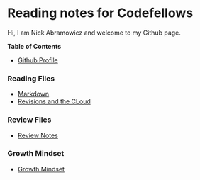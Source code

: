 # Reading notes for Codefellows

Hi, I am Nick Abramowicz and welcome to my Github page.

**Table of Contents**
* [Github Profile](https://github.com/nickdeans)

### Reading Files
* [Markdown](markdown.md)
* [Revisions and the CLoud](revisions_and_cloud.md)

### Review Files
* [Review Notes](review_class_1.md)

### Growth Mindset
* [Growth Mindset](growthmindset.md)




